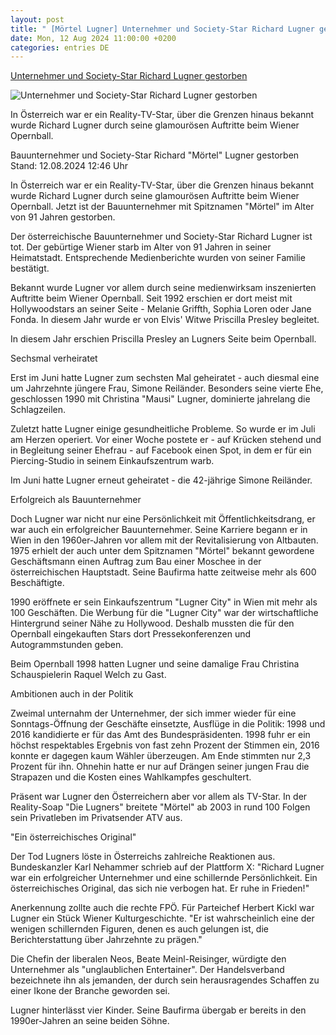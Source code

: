 ```yaml
---
layout: post
title: " [Mörtel Lugner] Unternehmer und Society-Star Richard Lugner gestorben"
date: Mon, 12 Aug 2024 11:00:00 +0200
categories: entries DE
---
```

[Unternehmer und Society-Star Richard Lugner gestorben](https://www.tagesschau.de/ausland/europa/richard-lugner-gestorben-100.html)

![Unternehmer und Society-Star Richard Lugner gestorben](https://images.tagesschau.de/image/c5c97662-65be-4169-a6c4-e62d217cede2/AAABkUWZNfg/AAABjwnlFvA/16x9-1280/richard-lugner-100.jpg)

In Österreich war er ein Reality-TV-Star, über die Grenzen hinaus bekannt wurde Richard Lugner durch seine glamourösen Auftritte beim Wiener Opernball.

Bauunternehmer und Society-Star Richard "Mörtel" Lugner gestorben Stand: 12.08.2024 12:46 Uhr

In Österreich war er ein Reality-TV-Star, über die Grenzen hinaus bekannt wurde Richard Lugner durch seine glamourösen Auftritte beim Wiener Opernball. Jetzt ist der Bauunternehmer mit Spitznamen "Mörtel" im Alter von 91 Jahren gestorben.

Der österreichische Bauunternehmer und Society-Star Richard Lugner ist tot. Der gebürtige Wiener starb im Alter von 91 Jahren in seiner Heimatstadt. Entsprechende Medienberichte wurden von seiner Familie bestätigt.

Bekannt wurde Lugner vor allem durch seine medienwirksam inszenierten Auftritte beim Wiener Opernball. Seit 1992 erschien er dort meist mit Hollywoodstars an seiner Seite - Melanie Griffth, Sophia Loren oder Jane Fonda. In diesem Jahr wurde er von Elvis' Witwe Priscilla Presley begleitet.

In diesem Jahr erschien Priscilla Presley an Lugners Seite beim Opernball.

Sechsmal verheiratet

Erst im Juni hatte Lugner zum sechsten Mal geheiratet - auch diesmal eine um Jahrzehnte jüngere Frau, Simone Reiländer. Besonders seine vierte Ehe, geschlossen 1990 mit Christina "Mausi" Lugner, dominierte jahrelang die Schlagzeilen.

Zuletzt hatte Lugner einige gesundheitliche Probleme. So wurde er im Juli am Herzen operiert. Vor einer Woche postete er - auf Krücken stehend und in Begleitung seiner Ehefrau - auf Facebook einen Spot, in dem er für ein Piercing-Studio in seinem Einkaufszentrum warb.

Im Juni hatte Lugner erneut geheiratet - die 42-jährige Simone Reiländer.

Erfolgreich als Bauunternehmer

Doch Lugner war nicht nur eine Persönlichkeit mit Öffentlichkeitsdrang, er war auch ein erfolgreicher Bauunternehmer. Seine Karriere begann er in Wien in den 1960er-Jahren vor allem mit der Revitalisierung von Altbauten. 1975 erhielt der auch unter dem Spitznamen "Mörtel" bekannt gewordene Geschäftsmann einen Auftrag zum Bau einer Moschee in der österreichischen Hauptstadt. Seine Baufirma hatte zeitweise mehr als 600 Beschäftigte.

1990 eröffnete er sein Einkaufszentrum "Lugner City" in Wien mit mehr als 100 Geschäften. Die Werbung für die "Lugner City" war der wirtschaftliche Hintergrund seiner Nähe zu Hollywood. Deshalb mussten die für den Opernball eingekauften Stars dort Pressekonferenzen und Autogrammstunden geben.

Beim Opernball 1998 hatten Lugner und seine damalige Frau Christina Schauspielerin Raquel Welch zu Gast.

Ambitionen auch in der Politik

Zweimal unternahm der Unternehmer, der sich immer wieder für eine Sonntags-Öffnung der Geschäfte einsetzte, Ausflüge in die Politik: 1998 und 2016 kandidierte er für das Amt des Bundespräsidenten. 1998 fuhr er ein höchst respektables Ergebnis von fast zehn Prozent der Stimmen ein, 2016 konnte er dagegen kaum Wähler überzeugen. Am Ende stimmten nur 2,3 Prozent für ihn. Ohnehin hatte er nur auf Drängen seiner jungen Frau die Strapazen und die Kosten eines Wahlkampfes geschultert.

Präsent war Lugner den Österreichern aber vor allem als TV-Star. In der Reality-Soap "Die Lugners" breitete "Mörtel" ab 2003 in rund 100 Folgen sein Privatleben im Privatsender ATV aus.

"Ein österreichisches Original"

Der Tod Lugners löste in Österreichs zahlreiche Reaktionen aus. Bundeskanzler Karl Nehammer schrieb auf der Plattform X: "Richard Lugner war ein erfolgreicher Unternehmer und eine schillernde Persönlichkeit. Ein österreichisches Original, das sich nie verbogen hat. Er ruhe in Frieden!"

Anerkennung zollte auch die rechte FPÖ. Für Parteichef Herbert Kickl war Lugner ein Stück Wiener Kulturgeschichte. "Er ist wahrscheinlich eine der wenigen schillernden Figuren, denen es auch gelungen ist, die Berichterstattung über Jahrzehnte zu prägen."

Die Chefin der liberalen Neos, Beate Meinl-Reisinger, würdigte den Unternehmer als "unglaublichen Entertainer". Der Handelsverband bezeichnete ihn als jemanden, der durch sein herausragendes Schaffen zu einer Ikone der Branche geworden sei.

Lugner hinterlässt vier Kinder. Seine Baufirma übergab er bereits in den 1990er-Jahren an seine beiden Söhne.

